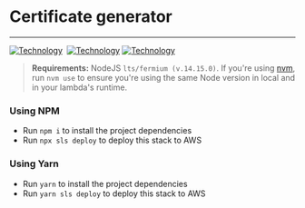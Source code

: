 <h1>Certificate generator</h1>

---

[![Technology][node-image]][node-url] 
[![Technology][serverless-image]][serverless-url]
[![Technology][typescript-image]][typescript-url] 

[serverless-url]: https://www.serverless.com/
[serverless-image]: https://img.shields.io/badge/Serverless-red?style=for-the-badge&logo=serverless&logoColor=black

[node-url]: https://nodejs.org/
[node-image]: https://img.shields.io/badge/NodeJS-green?style=for-the-badge&logo=Node.js&logoColor=black

[typescript-url]: https://www.typescriptlang.org
[typescript-image]: https://img.shields.io/badge/Typescript-blue?style=for-the-badge&logo=TypeScript&logoColor=white

> **Requirements:** NodeJS `lts/fermium (v.14.15.0)`. If you're using [nvm](https://github.com/nvm-sh/nvm), run `nvm use` to ensure you're using the same Node version in local and in your lambda's runtime.

### Using NPM
- Run `npm i` to install the project dependencies
- Run `npx sls deploy` to deploy this stack to AWS

### Using Yarn
- Run `yarn` to install the project dependencies
- Run `yarn sls deploy` to deploy this stack to AWS
